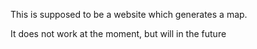 This is supposed to be a website which generates a map.

It does not work at the moment, but will in the future
